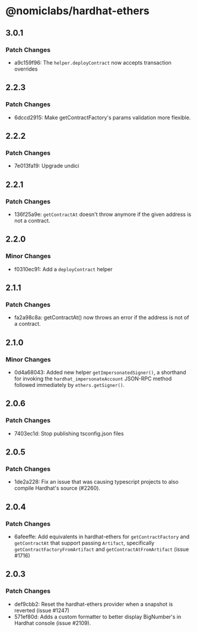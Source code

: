 # @nomiclabs/hardhat-ethers

## 3.0.1

### Patch Changes

- a9c159f96: The `helper.deployContract` now accepts transaction overrides

## 2.2.3

### Patch Changes

- 6dccd2915: Make getContractFactory's params validation more flexible.

## 2.2.2

### Patch Changes

- 7e013fa19: Upgrade undici

## 2.2.1

### Patch Changes

- 136f25a9e: `getContractAt` doesn't throw anymore if the given address is not a contract.

## 2.2.0

### Minor Changes

- f0310ec91: Add a `deployContract` helper

## 2.1.1

### Patch Changes

- fa2a98c8a: getContractAt() now throws an error if the address is not of a contract.

## 2.1.0

### Minor Changes

- 0d4a68043: Added new helper `getImpersonatedSigner()`, a shorthand for invoking the `hardhat_impersonateAccount` JSON-RPC method followed immediately by `ethers.getSigner()`.

## 2.0.6

### Patch Changes

- 7403ec1d: Stop publishing tsconfig.json files

## 2.0.5

### Patch Changes

- 1de2a228: Fix an issue that was causing typescript projects to also compile Hardhat's source (#2260).

## 2.0.4

### Patch Changes

- 6afeeffe: Add equivalents in hardhat-ethers for `getContractFactory` and `getContractAt` that support passing `Artifact`, specifically `getContractFactoryFromArtifact` and `getContractAtFromArtifact` (issue #1716)

## 2.0.3

### Patch Changes

- def9cbb2: Reset the hardhat-ethers provider when a snapshot is reverted (issue #1247)
- 571ef80d: Adds a custom formatter to better display BigNumber's in Hardhat console (issue #2109).

